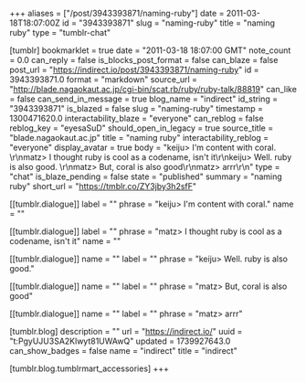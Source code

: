 +++
aliases = ["/post/3943393871/naming-ruby"]
date = 2011-03-18T18:07:00Z
id = "3943393871"
slug = "naming-ruby"
title = "naming ruby"
type = "tumblr-chat"

[tumblr]
bookmarklet = true
date = "2011-03-18 18:07:00 GMT"
note_count = 0.0
can_reply = false
is_blocks_post_format = false
can_blaze = false
post_url = "https://indirect.io/post/3943393871/naming-ruby"
id = 3943393871.0
format = "markdown"
source_url = "http://blade.nagaokaut.ac.jp/cgi-bin/scat.rb/ruby/ruby-talk/88819"
can_like = false
can_send_in_message = true
blog_name = "indirect"
id_string = "3943393871"
is_blazed = false
slug = "naming-ruby"
timestamp = 1300471620.0
interactability_blaze = "everyone"
can_reblog = false
reblog_key = "eyesaSuD"
should_open_in_legacy = true
source_title = "blade.nagaokaut.ac.jp"
title = "naming ruby"
interactability_reblog = "everyone"
display_avatar = true
body = "keiju> I'm content with coral.  \r\nmatz> I thought ruby is cool as a codename, isn't it\r\nkeiju> Well. ruby is also good.  \r\nmatz> But, coral is also good\r\nmatz> arrr\r\n"
type = "chat"
is_blaze_pending = false
state = "published"
summary = "naming ruby"
short_url = "https://tmblr.co/ZY3jby3h2sfF"

[[tumblr.dialogue]]
label = ""
phrase = "keiju> I'm content with coral."
name = ""

[[tumblr.dialogue]]
label = ""
phrase = "matz> I thought ruby is cool as a codename, isn't it"
name = ""

[[tumblr.dialogue]]
name = ""
label = ""
phrase = "keiju> Well. ruby is also good."

[[tumblr.dialogue]]
name = ""
label = ""
phrase = "matz> But, coral is also good"

[[tumblr.dialogue]]
name = ""
label = ""
phrase = "matz> arrr"

[tumblr.blog]
description = ""
url = "https://indirect.io/"
uuid = "t:PgyUJU3SA2Klwyt81UWAwQ"
updated = 1739927643.0
can_show_badges = false
name = "indirect"
title = "indirect"

[tumblr.blog.tumblrmart_accessories]
+++

